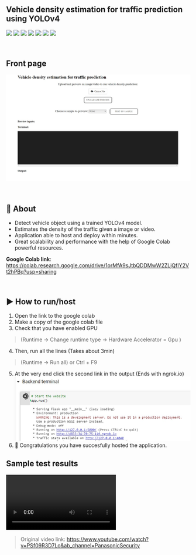## Vehicle density estimation for traffic prediction using YOLOv4

<img src="https://img.shields.io/badge/Python-FFD43B?style=for-the-badge&logo=python&logoColor=darkgreen" /> <img src="https://img.shields.io/badge/Jupyter-F37626.svg?&style=for-the-badge&logo=Jupyter&logoColor=white" /> <img src="https://img.shields.io/badge/Flask-000000?style=for-the-badge&logo=flask&logoColor=white" /> <img src="https://img.shields.io/badge/HTML5-E34F26?style=for-the-badge&logo=html5&logoColor=white" /> <img src="https://img.shields.io/badge/CSS3-1572B6?style=for-the-badge&logo=css3&logoColor=white" /> <img src="https://img.shields.io/badge/JavaScript-323330?style=for-the-badge&logo=javascript&logoColor=F7DF1E" /> <img src="https://img.shields.io/badge/jQuery-0769AD?style=for-the-badge&logo=jquery&logoColor=white" /> 

<p>&nbsp;</p>

## Front page
![frontpage](frontpage.jpg) 

<p>&nbsp;</p>

## 📙 About
- Detect vehicle object using a trained YOLOv4 model.
- Estimates the density of the traffic given a image or video.
- Application able to host and deploy within minutes.
- Great scalability and performance with the help of Google Colab powerful resources.

**Google Colab link**: https://colab.research.google.com/drive/1orMfA9sJtbQDDMwW2ZLjQfIY2Vt2hPBq?usp=sharing

<p>&nbsp;</p>

## ▶️ How to run/host
1. Open the link to the google colab 
2. Make a copy of the google colab file
3. Check that you have enabled GPU  
> (Runtime -> Change runtime type -> Hardware Accelerator = Gpu )
4. Then, run all the lines (Takes about 3min)
> (Runtime -> Run all) or Ctrl + F9
5. At the very end click the second link in the output (Ends with ngrok.io)
![guidance](guidance.jpg) 
6. 🎉 Congratulations you have succesfully hosted the application.

## Sample test results
![sample](sample_video_results.mp4) 
> Original video link: https://www.youtube.com/watch?v=PSf09R3D7Lo&ab_channel=PanasonicSecurity

